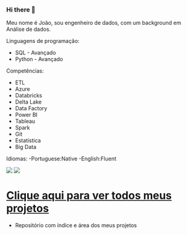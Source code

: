### Hi there 👋
Meu nome é João, sou engenheiro de dados, com um background em Análise de dados.

Linguagens de programação:

- SQL    - Avançado
- Python - Avançado

Competências:

- ETL
- Azure
- Databricks
- Delta Lake
- Data Factory
- Power BI
- Tableau
- Spark
- Git
- Estatística
- Big Data

Idiomas:
-Portuguese:Native
-English:Fluent

<a href = "mailto:rosseto.analytics@gmail.com"><img loading="lazy" src="https://img.shields.io/badge/Gmail-D14836?style=for-the-badge&logo=gmail&logoColor=white" target="_blank"></a> <a href="https://www.linkedin.com/in/joaorosseto//" target="_blank"><img loading="lazy" src="https://img.shields.io/badge/-LinkedIn-%230077B5?style=for-the-badge&logo=linkedin&logoColor=white" target="_blank"></a>   


# [Clique aqui para ver todos meus projetos](https://github.com/RossetoAnalytics/Repository)
- Repositório com índice e área dos meus projetos 
